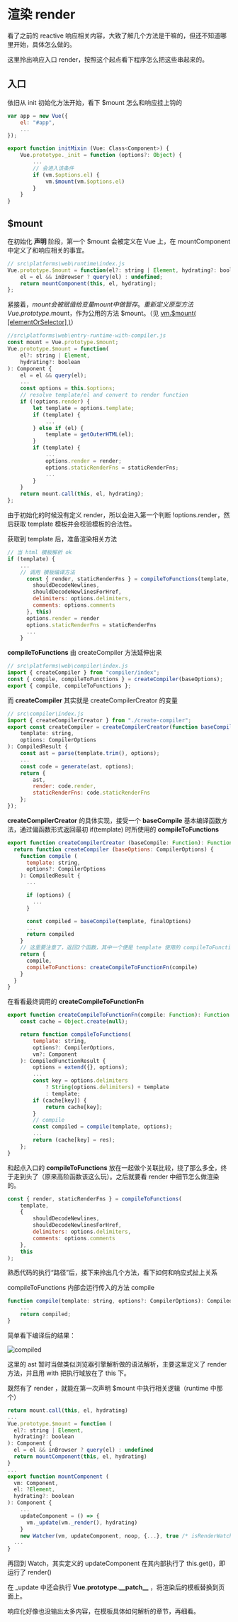 <!-- vue_learn--响应式-渲染 render -->

# 渲染 render

看了之前的 reactive 响应相关内容，大致了解几个方法是干嘛的，但还不知道哪里开始，具体怎么做的。

这里拎出响应入口 render，按照这个起点看下程序怎么把这些串起来的。

## 入口

依旧从 init 初始化方法开始，看下 \$mount 怎么和响应挂上钩的

```js
var app = new Vue({
    el: "#app",
    ...
});
```

```js
export function initMixin (Vue: Class<Component>) {
    Vue.prototype._init = function (options?: Object) {
        ...
        // 会进入该条件
        if (vm.$options.el) {
            vm.$mount(vm.$options.el)
        }
    }
}
```

## \$mount

在初始化 **声明** 阶段，第一个 \$mount 会被定义在 Vue 上，在 mountComponent 中定义了和响应相关的事宜。

```js
// src\platforms\web\runtime\index.js
Vue.prototype.$mount = function(el?: string | Element, hydrating?: boolean): Component {
	el = el && inBrowser ? query(el) : undefined;
	return mountComponent(this, el, hydrating);
};
```

紧接着，$mount 会被赋值给变量 mount 中做暂存。重新定义原型方法 Vue.prototype.$mount，作为公用的方法 \$mount。（见 [vm.\$mount( [elementOrSelector] )](https://cn.vuejs.org/v2/api/#vm-mount)）

```js
//src\platforms\web\entry-runtime-with-compiler.js
const mount = Vue.prototype.$mount;
Vue.prototype.$mount = function(
	el?: string | Element,
	hydrating?: boolean
): Component {
	el = el && query(el);
	...
	const options = this.$options;
	// resolve template/el and convert to render function
	if (!options.render) {
		let template = options.template;
		if (template) {
			...
		} else if (el) {
			template = getOuterHTML(el);
		}
		if (template) {
			...
			options.render = render;
			options.staticRenderFns = staticRenderFns;
			...
		}
	}
	return mount.call(this, el, hydrating);
};
```

由于初始化的时候没有定义 render，所以会进入第一个判断 !options.render，然后获取 template 模板并会校验模板的合法性。

获取到 template 后，准备渲染相关方法

```js
// 当 html 模板解析 ok
if (template) {
    ...
    // 调用 模板编译方法
      const { render, staticRenderFns } = compileToFunctions(template, {
        shouldDecodeNewlines,
        shouldDecodeNewlinesForHref,
        delimiters: options.delimiters,
        comments: options.comments
      }, this)
      options.render = render
      options.staticRenderFns = staticRenderFns
      ...
    }
```

**compileToFunctions** 由 createCompiler 方法延伸出来

```js
// src\platforms\web\compiler\index.js
import { createCompiler } from "compiler/index";
const { compile, compileToFunctions } = createCompiler(baseOptions);
export { compile, compileToFunctions };
```

而 **createCompiler** 其实就是 createCompilerCreator 的变量

```js
// src\compiler\index.js
import { createCompilerCreator } from "./create-compiler";
export const createCompiler = createCompilerCreator(function baseCompile(
	template: string,
	options: CompilerOptions
): CompiledResult {
    const ast = parse(template.trim(), options);
	...
	const code = generate(ast, options);
	return {
        ast,
		render: code.render,
		staticRenderFns: code.staticRenderFns
	};
});
```

**createCompilerCreator** 的具体实现，接受一个 **baseCompile** 基本编译函数方法，通过偏函数形式返回最初 if(template) 时所使用的 **compileToFunctions**

```js
export function createCompilerCreator (baseCompile: Function): Function {
  return function createCompiler (baseOptions: CompilerOptions) {
    function compile (
      template: string,
      options?: CompilerOptions
    ): CompiledResult {
      ...

      if (options) {
        ...
      }

      const compiled = baseCompile(template, finalOptions)
      ...
      return compiled
    }
    // 这里要注意了，返回2个函数，其中一个便是 template 使用的 compileToFunctions
    return {
      compile,
      compileToFunctions: createCompileToFunctionFn(compile)
    }
  }
}
```

在看看最终调用的 **createCompileToFunctionFn**

```js
export function createCompileToFunctionFn(compile: Function): Function {
	const cache = Object.create(null);

	return function compileToFunctions(
		template: string,
		options?: CompilerOptions,
		vm?: Component
	): CompiledFunctionResult {
        options = extend({}, options);
        ...
		const key = options.delimiters
			? String(options.delimiters) + template
			: template;
		if (cache[key]) {
			return cache[key];
		}
		// compile
        const compiled = compile(template, options);
        ...
		return (cache[key] = res);
	};
}
```

和起点入口的 **compileToFunctions** 放在一起做个关联比较，绕了那么多全，终于走到头了（原来高阶函数该这么玩）。之后就要看 render 中细节怎么做渲染的。

```js
const { render, staticRenderFns } = compileToFunctions(
	template,
	{
		shouldDecodeNewlines,
		shouldDecodeNewlinesForHref,
		delimiters: options.delimiters,
		comments: options.comments
	},
	this
);
```

熟悉代码的执行“路径”后，接下来拎出几个方法，看下如何和响应式扯上关系

compileToFunctions 内部会运行传入的方法 compile

```js
function compile(template: string, options?: CompilerOptions): CompiledResult {
    ...
    return compiled;
}
```

简单看下编译后的结果：

![compiled](./imgs/compiled.png)

这里的 ast 暂时当做类似浏览器引擎解析做的语法解析，主要这里定义了 render 方法，并且用 with 把执行域放在了 this 下。

既然有了 render ，就能在第一次声明 \$mount 中执行相关逻辑（runtime 中那个）

```js
return mount.call(this, el, hydrating)
...
Vue.prototype.$mount = function (
  el?: string | Element,
  hydrating?: boolean
): Component {
  el = el && inBrowser ? query(el) : undefined
  return mountComponent(this, el, hydrating)
}
...
export function mountComponent (
  vm: Component,
  el: ?Element,
  hydrating?: boolean
): Component {
    ...
    updateComponent = () => {
      vm._update(vm._render(), hydrating)
    }
    new Watcher(vm, updateComponent, noop, {...}, true /* isRenderWatcher */)
  ...
}
```

再回到 Watch，其实定义的 updateComponent 在其内部执行了 this.get()，即运行了 render()

在 \_update 中还会执行 **Vue.prototype.\_\_patch\_\_** ，将渲染后的模板替换到页面上。

响应化好像也没输出太多内容，在模板具体如何解析的章节，再细看。

